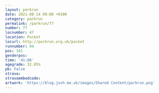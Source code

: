 ```yaml
---
layout: parkrun
date: 2021-08-14 09:00 +0100
category: parkrun
permalink: /parkrun/77
number: 77
locnumber: 47
location: Pocket
locurl: http://parkrun.org.uk/pocket
runnumber: 94
pos: 161
genderpos: 
time: '41:08'
agegrade: 32.05%
pb: False
strava: 
stravaembedcode:
artwork: 'https://blog.josh.me.uk/images/Shared Content/parkrun.png'
---
```

